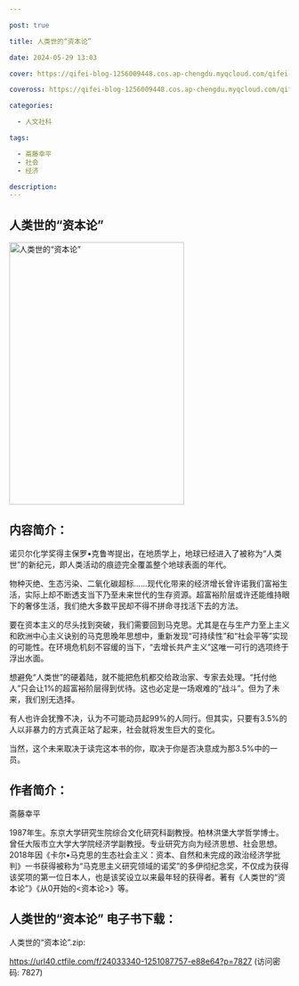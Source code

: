 ```yaml
---

post: true

title: 人类世的“资本论”

date: 2024-05-29 13:03

cover: https://qifei-blog-1256009448.cos.ap-chengdu.myqcloud.com/qifei-blog/65a48979871b83018a1ef8f4.jpg

coveross: https://qifei-blog-1256009448.cos.ap-chengdu.myqcloud.com/qifei-blog/65a48979871b83018a1ef8f4.jpg

categories:

  - 人文社科

tags:

  - 斋藤幸平
  - 社会
  - 经济

description:
---
```


## 人类世的“资本论”
<img alt="人类世的“资本论” " class="aligncenter loading" data-was-processed="true" decoding="async" fetchpriority="high" height="471" src="https://qifei-blog-1256009448.cos.ap-chengdu.myqcloud.com/qifei-blog/65a48979871b83018a1ef8f4.jpg" style="cursor: zoom-in;" width="314"/>

## 内容简介：

诺贝尔化学奖得主保罗•克鲁岑提出，在地质学上，地球已经进入了被称为“人类世”的新纪元，即人类活动的痕迹完全覆盖整个地球表面的年代。

物种灭绝、生态污染、二氧化碳超标……现代化带来的经济增长曾许诺我们富裕生活，实际上却不断透支当下乃至未来世代的生存资源。超富裕阶层或许还能维持眼下的奢侈生活，我们绝大多数平民却不得不拼命寻找活下去的方法。

要在资本主义的尽头找到突破，我们需要回到马克思。尤其是在与生产力至上主义和欧洲中心主义诀别的马克思晚年思想中，重新发现“可持续性”和“社会平等”实现的可能性。在环境危机刻不容缓的当下，“去增长共产主义”这唯一可行的选项终于浮出水面。

想避免“人类世”的硬着陆，就不能把危机都交给政治家、专家去处理。“托付他人”只会让1%的超富裕阶层得到优待。这也必定是一场艰难的“战斗”。但为了未来，我们别无选择。

有人也许会犹豫不决，认为不可能动员起99%的人同行。但其实，只要有3.5%的人以非暴力的方式真正站了起来，社会就将发生巨大的变化。

当然，这个未来取决于读完这本书的你，取决于你是否决意成为那3.5%中的一员。

## 作者简介：

斋藤幸平

1987年生。东京大学研究生院综合文化研究科副教授。柏林洪堡大学哲学博士。曾任大阪市立大学大学院经济学副教授。专业研究方向为经济思想、社会思想。2018年因《卡尔•马克思的生态社会主义：资本、自然和未完成的政治经济学批判》一书获得被称为“马克思主义研究领域的诺奖”的多伊彻纪念奖，不仅成为获得该奖项的第一位日本人，也是该奖设立以来最年轻的获得者。著有《人类世的“资本论”》《从0开始的&lt;资本论&gt;》等。

## 人类世的“资本论” 电子书下载：

人类世的“资本论”.zip: 

https://url40.ctfile.com/f/24033340-1251087757-e88e64?p=7827 (访问密码: 7827)
